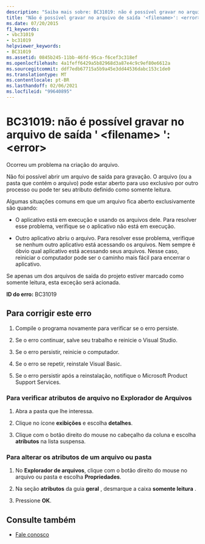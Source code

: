 ```yaml
---
description: "Saiba mais sobre: BC31019: não é possível gravar no arquivo de saída ' <filename> ': <error>"
title: "Não é possível gravar no arquivo de saída '<filename>': <error>"
ms.date: 07/20/2015
f1_keywords:
- vbc31019
- bc31019
helpviewer_keywords:
- BC31019
ms.assetid: 0845b245-11bb-46fd-95ca-f6cef3c318ef
ms.openlocfilehash: 4a1feff6429a5b82968d3a87e4c9c9ef80e6612a
ms.sourcegitcommit: ddf7edb67715a5b9a45e3dd44536dabc153c1de0
ms.translationtype: MT
ms.contentlocale: pt-BR
ms.lasthandoff: 02/06/2021
ms.locfileid: "99640895"
---
```

# <a name="bc31019-unable-to-write-to-output-file-filename-error"></a>BC31019: não é possível gravar no arquivo de saída ' \<filename> ': \<error>

Ocorreu um problema na criação do arquivo.

 Não foi possível abrir um arquivo de saída para gravação. O arquivo (ou a pasta que contém o arquivo) pode estar aberto para uso exclusivo por outro processo ou pode ter seu atributo definido como somente leitura.

 Algumas situações comuns em que um arquivo fica aberto exclusivamente são quando:

- O aplicativo está em execução e usando os arquivos dele. Para resolver esse problema, verifique se o aplicativo não está em execução.

- Outro aplicativo abriu o arquivo. Para resolver esse problema, verifique se nenhum outro aplicativo está acessando os arquivos. Nem sempre é óbvio qual aplicativo está acessando seus arquivos. Nesse caso, reiniciar o computador pode ser o caminho mais fácil para encerrar o aplicativo.

 Se apenas um dos arquivos de saída do projeto estiver marcado como somente leitura, esta exceção será acionada.

 **ID do erro:** BC31019

## <a name="to-correct-this-error"></a>Para corrigir este erro

1. Compile o programa novamente para verificar se o erro persiste.

2. Se o erro continuar, salve seu trabalho e reinicie o Visual Studio.

3. Se o erro persistir, reinicie o computador.

4. Se o erro se repetir, reinstale Visual Basic.

5. Se o erro persistir após a reinstalação, notifique o Microsoft Product Support Services.

### <a name="to-check-file-attributes-in-file-explorer"></a>Para verificar atributos de arquivo no Explorador de Arquivos

1. Abra a pasta que lhe interessa.

2. Clique no ícone **exibições** e escolha **detalhes**.

3. Clique com o botão direito do mouse no cabeçalho da coluna e escolha **atributos** na lista suspensa.

### <a name="to-change-the-attributes-of-a-file-or-folder"></a>Para alterar os atributos de um arquivo ou pasta

1. No **Explorador de arquivos**, clique com o botão direito do mouse no arquivo ou pasta e escolha **Propriedades**.

2. Na seção **atributos** da guia **geral** , desmarque a caixa **somente leitura** .

3. Pressione **OK**.

## <a name="see-also"></a>Consulte também

- [Fale conosco](/visualstudio/ide/feedback-options)
